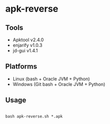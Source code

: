 # apk-reverse

## Tools
* Apktool v2.4.0
* enjarify v1.0.3
* jd-gui v1.4.1

## Platforms
* Linux (bash + Oracle JVM + Python)
* Windows (Git bash + Oracle JVM + Python)

## Usage

```shell

bash apk-reverse.sh *.apk

```

